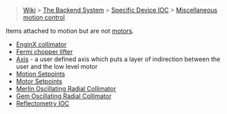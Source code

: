 > [Wiki](Home) > [The Backend System](The-Backend-System) > [Specific Device IOC](Specific-Device-IOC) > [Miscellaneous motion control](Miscellaneous-Motion-Control)

Items attached to motion but are not [motors](Motor-IOCs).

* [EnginX collimator](EnginX-Collimator)
* [Fermi chopper lifter](Fermi-Chopper-Lifter)
* [Axis](Axis) - a user defined axis which puts a layer of indirection between the user and the low level motor
* [Motion Setpoints](Motion-Set-points)
* [Motor Setpoints](Motor-SetPoints)
* [Merlin Oscillating Radial Collimator](Merlin-Oscillating-radial-collimator)
* [Gem Oscillating Radial Collimator](Gem-Oscillating-radial-collimator)
* [Reflectometry IOC](Reflectometry-IOC)
